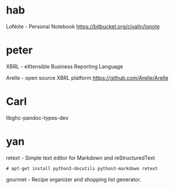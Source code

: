 


# hab

LoNote - Personal Notebook
<https://bitbucket.org/civalin/lonote>  

# peter 

XBRL - eXtensible Business Reporting Language

Arelle -  open source XBRL platform
<https://github.com/Arelle/Arelle>  ‎


# Carl 


 libghc-pandoc-types-dev
 
# yan



retext - Simple text editor for Markdown and reStructuredText


    # apt-get install python3-docutils python3-markdown retext


gourmet - Recipe organizer and shopping list generator.
